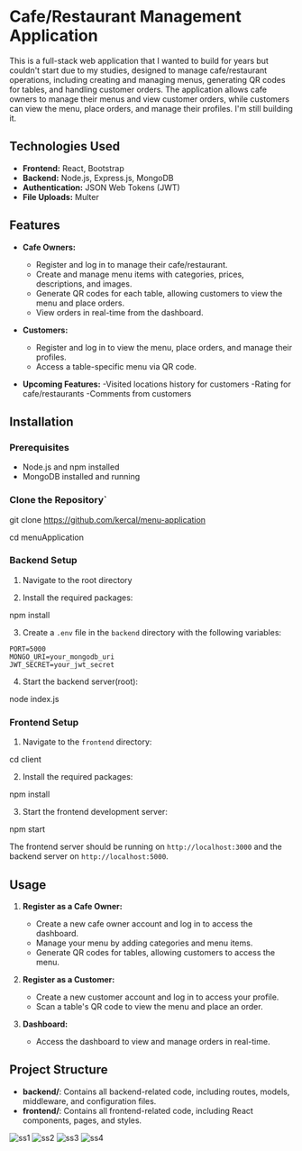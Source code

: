 # Cafe/Restaurant Management Application

This is a full-stack web application that I wanted to build for years but couldn't start due to my studies, designed to manage cafe/restaurant operations, including creating and managing menus, generating QR codes for tables, and handling customer orders. The application allows cafe owners to manage their menus and view customer orders, while customers can view the menu, place orders, and manage their profiles. I'm still building it.

## Technologies Used

- **Frontend:** React, Bootstrap
- **Backend:** Node.js, Express.js, MongoDB
- **Authentication:** JSON Web Tokens (JWT)
- **File Uploads:** Multer

## Features

- **Cafe Owners:**

  - Register and log in to manage their cafe/restaurant.
  - Create and manage menu items with categories, prices, descriptions, and images.
  - Generate QR codes for each table, allowing customers to view the menu and place orders.
  - View orders in real-time from the dashboard.

- **Customers:**

  - Register and log in to view the menu, place orders, and manage their profiles.
  - Access a table-specific menu via QR code.

- **Upcoming Features:**
  -Visited locations history for customers
  -Rating for cafe/restaurants
  -Comments from customers

## Installation

### Prerequisites

- Node.js and npm installed
- MongoDB installed and running

### Clone the Repository`

git clone https://github.com/kercal/menu-application

cd menuApplication


### Backend Setup

1. Navigate to the root directory

2. Install the required packages:

npm install



3. Create a `.env` file in the `backend` directory with the following variables:

```
PORT=5000
MONGO_URI=your_mongodb_uri
JWT_SECRET=your_jwt_secret
```

4. Start the backend server(root):


node index.js


### Frontend Setup

1. Navigate to the `frontend` directory:

cd client


2. Install the required packages:

npm install

3. Start the frontend development server:

npm start

The frontend server should be running on `http://localhost:3000` and the backend server on `http://localhost:5000`.

## Usage

1. **Register as a Cafe Owner:**

   - Create a new cafe owner account and log in to access the dashboard.
   - Manage your menu by adding categories and menu items.
   - Generate QR codes for tables, allowing customers to access the menu.

2. **Register as a Customer:**

   - Create a new customer account and log in to access your profile.
   - Scan a table's QR code to view the menu and place an order.

3. **Dashboard:**
   - Access the dashboard to view and manage orders in real-time.

## Project Structure

- **backend/**: Contains all backend-related code, including routes, models, middleware, and configuration files.
- **frontend/**: Contains all frontend-related code, including React components, pages, and styles.


![ss1](https://github.com/user-attachments/assets/2caad801-371a-4aba-854c-aa00fc6b091b)
![ss2](https://github.com/user-attachments/assets/0f640c4d-9c20-4835-8654-bdc9093ae97b)
![ss3](https://github.com/user-attachments/assets/89b2546f-7135-4bb6-804a-8f0ec996cafe)
![ss4](https://github.com/user-attachments/assets/62eca68c-899d-4d68-b7d3-c2f992f372f5)



